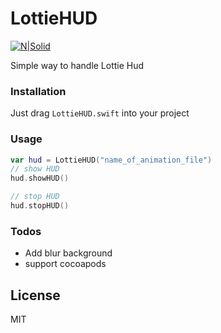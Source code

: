 # LottieHUD

 [![N|Solid](https://img.shields.io/badge/Language-Swift%204.0-orange.svg)](https://nodesource.com/products/nsolid)

Simple way to handle Lottie Hud 

### Installation

Just drag `LottieHUD.swift` into your project

### Usage

```swift
var hud = LottieHUD("name_of_animation_file")
// show HUD
hud.showHUD()

// stop HUD 
hud.stopHUD()
```
### Todos

 - Add blur background
 - support cocoapods

License
----

MIT

